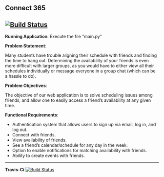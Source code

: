 ## Connect 365
[![Build Status](https://travis-ci.com/legianni/CMPE131-Project.svg?branch=master)](https://travis-ci.com/legianni/CMPE131-Project)
---
**Running Application**:
Execute the file "main.py"

**Problem Statement**:

Many students have trouble aligning their schedule with friends and finding the time to hang out. Determining the availability of your friends is even more difficult with larger groups, as you would have to either view all their schedules individually or message everyone in a group chat (which can be a hassle to do).

**Problem Objectives**:

The objective of our web application is to solve scheduling issues among friends, and allow one to easily access a friend’s availability at any given time.

**Functional Requirements**:

- Authentication system that allows users to sign up via email, log in, and log out.
- Connect with friends.
- View availability of friends.
- See a friend’s calendar/schedule for any day in the week.
- Option to enable notifications for matching availability with friends.
- Ability to create events with friends.
---

**Travis-Ci**
[![Build Status](https://travis-ci.com/legianni/CMPE131-Project.svg?branch=master)](https://travis-ci.com/legianni/CMPE131-Project)
